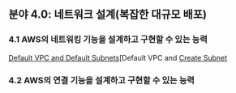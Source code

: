 ## 분야 4.0: 네트워크 설계(복잡한 대규모 배포)

### 4.1 AWS의 네트워킹 기능을 설계하고 구현할 수 있는 능력
[Default VPC and Default Subnets](http://docs.aws.amazon.com/ko_kr/AmazonVPC/latest/UserGuide/default-vpc.html)[Default VPC and [Create Subnet](http://docs.aws.amazon.com/ko_kr/AWSEC2/latest/APIReference/API_CreateSubnet.html)


### 4.2 AWS의 연결 기능을 설계하고 구현할 수 있는 능력
